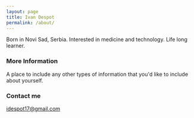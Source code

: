 ```yaml
---
layout: page
title: Ivan Despot
permalink: /about/
---
```


Born in Novi Sad, Serbia. Interested in medicine and technology. Life long learner.

### More Information

A place to include any other types of information that you'd like to include about yourself.

### Contact me

[idespot17@gmail.com](mailto:idespot17@gmail.com)
